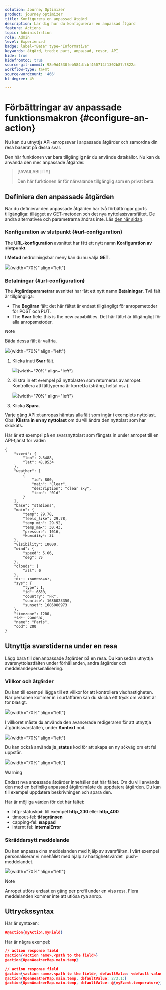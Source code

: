 ```yaml
---
solution: Journey Optimizer
product: journey optimizer
title: Konfigurera en anpassad åtgärd
description: Lär dig hur du konfigurerar en anpassad åtgärd
feature: Actions
topic: Administration
role: Admin
level: Experienced
badge: label="Beta" type="Informative"
keywords: åtgärd, tredje part, anpassad, resor, API
hide: true
hidefromtoc: true
source-git-commit: 98e9d4530feb584ddcbf460714f1302b87d7822a
workflow-type: tm+mt
source-wordcount: '466'
ht-degree: 4%

---
```


# Förbättringar av anpassade funktionsmakron {#configure-an-action}

Nu kan du utnyttja API-anropssvar i anpassade åtgärder och samordna din resa baserat på dessa svar.

Den här funktionen var bara tillgänglig när du använde datakällor. Nu kan du använda den med anpassade åtgärder.

> [!AVAILABILITY]
>
> Den här funktionen är för närvarande tillgänglig som en privat beta.

## Definiera den anpassade åtgärden

När du definierar den anpassade åtgärden har två förbättringar gjorts tillgängliga: tillägget av GET-metoden och det nya nyttolastsvarsfältet. De andra alternativen och parametrarna ändras inte. Läs [den här sidan](../action/about-custom-action-configuration.md).

### Konfiguration av slutpunkt {#url-configuration}

The **URL-konfiguration** avsnittet har fått ett nytt namn **Konfiguration av slutpunkt**.

I **Metod** nedrullningsbar meny kan du nu välja **GET**.

![](assets/action-response1.png){width="70%" align="left"}

### Betalningar {#url-configuration}

The **Åtgärdsparametrar** avsnittet har fått ett nytt namn **Betalningar**. Två fält är tillgängliga:

* The **Begäran** fält: det här fältet är endast tillgängligt för anropsmetoder för POST och PUT.
* The **Svar** field: this is the new capabilities. Det här fältet är tillgängligt för alla anropsmetoder.

> [!NOTE]
> 
> Båda dessa fält är valfria.

![](assets/action-response2.png){width="70%" align="left"}

1. Klicka inuti **Svar** fält.

   ![](assets/action-response3.png){width="70%" align="left"}

1. Klistra in ett exempel på nyttolasten som returneras av anropet. Kontrollera att fälttyperna är korrekta (sträng, heltal osv.).

   ![](assets/action-response4.png){width="70%" align="left"}

1. Klicka **Spara**.

Varje gång API:et anropas hämtas alla fält som ingår i exemplets nyttolast. Obs! **Klistra in en ny nyttolast** om du vill ändra den nyttolast som har skickats.

Här är ett exempel på en svarsnyttolast som fångats in under anropet till en API-tjänst för väder:

```
{
    "coord": {
        "lon": 2.3488,
        "lat": 48.8534
    },
    "weather": [
        {
            "id": 800,
            "main": "Clear",
            "description": "clear sky",
            "icon": "01d"
        }
    ],
    "base": "stations",
    "main": {
        "temp": 29.78,
        "feels_like": 29.78,
        "temp_min": 29.92,
        "temp_max": 30.43,
        "pressure": 1016,
        "humidity": 31
    },
    "visibility": 10000,
    "wind": {
        "speed": 5.66,
        "deg": 70
    },
    "clouds": {
        "all": 0
    },
    "dt": 1686066467,
    "sys": {
        "type": 1,
        "id": 6550,
        "country": "FR",
        "sunrise": 1686023350,
        "sunset": 1686080973
    },
    "timezone": 7200,
    "id": 2988507,
    "name": "Paris",
    "cod": 200
}
```

## Utnyttja svarstiderna under en resa

Lägg bara till den anpassade åtgärden på en resa. Du kan sedan utnyttja svarsnyttolastfälten under förhållanden, andra åtgärder och meddelandepersonalisering.

### Villkor och åtgärder

Du kan till exempel lägga till ett villkor för att kontrollera vindhastigheten. När personen kommer in i surfaffären kan du skicka ett tryck om vädret är för blåsigt.

![](assets/action-response5.png){width="70%" align="left"}

I villkoret måste du använda den avancerade redigeraren för att utnyttja åtgärdssvarsfälten, under **Kontext** nod.

![](assets/action-response6.png){width="70%" align="left"}

Du kan också använda **jo_status** kod för att skapa en ny sökväg om ett fel uppstår.

![](assets/action-response7.png){width="70%" align="left"}

> [!WARNING]
>
> Endast nya anpassade åtgärder innehåller det här fältet. Om du vill använda den med en befintlig anpassad åtgärd måste du uppdatera åtgärden. Du kan till exempel uppdatera beskrivningen och spara den.

Här är möjliga värden för det här fältet:

* http-statuskod: till exempel **http_200** eller **http_400**
* timeout-fel: **tidsgränsen**
* capping-fel: **mappad**
* internt fel: **internalError**

### Skräddarsytt meddelande

Du kan anpassa dina meddelanden med hjälp av svarsfälten. I vårt exempel personaliserar vi innehållet med hjälp av hastighetsvärdet i push-meddelandet.

![](assets/action-response8.png){width="70%" align="left"}

> [!NOTE]
>
> Anropet utförs endast en gång per profil under en viss resa. Flera meddelanden kommer inte att utlösa nya anrop.

## Uttryckssyntax

Här är syntaxen:

```json
#@action{myAction.myField} 
```

Här är några exempel:

```json
// action response field
@action{<action name>.<path to the field>}
@action{OpenWeatherMap.main.temp}
```

```json
// action response field
@action{<action name>.<path to the field>, defaultValue: <default value expression>}
@action{OpenWeatherMap.main.temp, defaultValue: 273.15}
@action{OpenWeatherMap.main.temp, defaultValue: @{myEvent.temperature}} 
```


